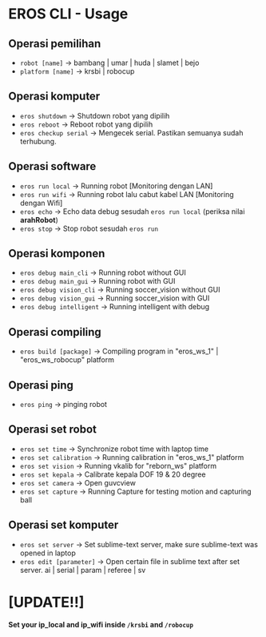 # EROS CLI - Usage

## Operasi pemilihan

- `robot [name]`		-> bambang | umar | huda | slamet | bejo
- `platform [name]`		-> krsbi | robocup

## Operasi komputer

- `eros shutdown` 		-> Shutdown robot yang dipilih
- `eros reboot`			-> Reboot robot yang dipilih
- `eros checkup serial` -> Mengecek serial. Pastikan semuanya sudah terhubung.

## Operasi software

- `eros run local`		-> Running robot [Monitoring dengan LAN]
- `eros run wifi`		-> Running robot lalu cabut kabel LAN [Monitoring dengan Wifi]
- `eros echo`			-> Echo data debug sesudah `eros run local` (periksa nilai **arahRobot**)
- `eros stop`			-> Stop robot sesudah `eros run`

## Operasi komponen

- `eros debug main_cli`		-> Running robot without GUI
- `eros debug main_gui`		-> Running robot with GUI
- `eros debug vision_cli`	-> Running soccer_vision without GUI
- `eros debug vision_gui`	-> Running soccer_vision with GUI
- `eros debug intelligent`	-> Running intelligent with debug

## Operasi compiling

- `eros build [package]`	-> Compiling program in "eros_ws_1" | "eros_ws_robocup" platform

## Operasi ping

- `eros ping`				-> pinging robot

## Operasi set robot

- `eros set time`			-> Synchronize robot time with laptop time
- `eros set calibration`	-> Running calibration in "eros_ws_1" platform
- `eros set vision`			-> Running vkalib for "reborn_ws" platform
- `eros set kepala`			-> Calibrate kepala DOF 19 & 20 degree
- `eros set camera`			-> Open guvcview
- `eros set capture`		-> Running Capture for testing motion and capturing ball

## Operasi set komputer

- `eros set server`				-> Set sublime-text server, make sure sublime-text was opened in laptop
- `eros edit [parameter]`		-> Open certain file in sublime text after set server. ai | serial | param | referee | sv

# [UPDATE!!]
**Set your ip_local and ip_wifi inside `/krsbi` and `/robocup`**

